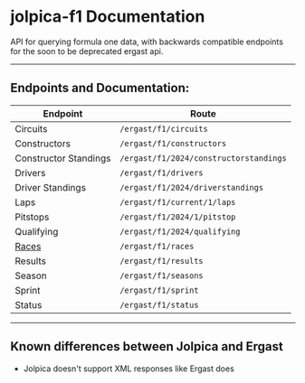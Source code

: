 # jolpica-f1 Documentation

API for querying formula one data, with backwards compatible endpoints for the soon to be deprecated ergast api.

---

## Endpoints and Documentation:

| Endpoint | Route |
|-----|-----|
| Circuits | `/ergast/f1/circuits` |
| Constructors | `/ergast/f1/constructors`|
| Constructor Standings | `/ergast/f1/2024/constructorstandings`|
| Drivers | `/ergast/f1/drivers`|
| Driver Standings | `/ergast/f1/2024/driverstandings`|
| Laps | `/ergast/f1/current/1/laps`|
| Pitstops | `/ergast/f1/2024/1/pitstop`|
| Qualifying | `/ergast/f1/2024/qualifying`|
| [Races](/docs/races.md) | `/ergast/f1/races`|
| Results | `/ergast/f1/results`|
| Season | `/ergast/f1/seasons`|
| Sprint | `/ergast/f1/sprint`|
| Status |  `/ergast/f1/status`|

---

## Known differences between Jolpica and Ergast

- Jolpica doesn't support XML responses like Ergast does

